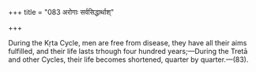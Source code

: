 +++
title = "083 अरोगाः सर्वसिद्धार्थाश्"

+++

During the Kṛta Cycle, men are free from disease, they have all their aims fulfilled, and their life lasts trhough four hundred years;—During the Tretā and other Cycles, their life becomes shortened, quarter by quarter.—(83).